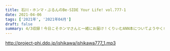 ```yaml
---
title: 石川・ホンマ・ぶるんのBe-SIDE Your Life! vol.777-1
date: 2021-04-06
tags: ['2021年', '2021年04月']
draft: false
summary: 4/3収録！今日こそホンマさんと一緒にお届け！くりぃむANN本についてようやくホンマさんと喋ってます！
---
```


http://project-phi.ddo.jp/ishikawa/ishikawa777_1.mp3
